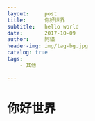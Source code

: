 ```yaml
---
layout:     post
title:      你好世界
subtitle:   hello world
date:       2017-10-09
author:     阿貓
header-img: img/tag-bg.jpg
catalog: true
tags:
    - 其他
    
---
```


# 你好世界




